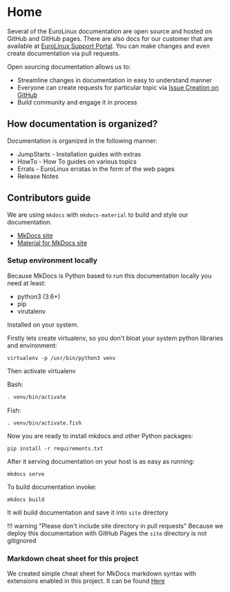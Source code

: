 # Home

Several of the EuroLinux documentation are open source and hosted on GitHub and
GitHub pages. There are also docs for our customer that are available at
[EuroLinux Support Portal](https://support.euro-linux.com). You can make changes and
even create documentation via pull requests.

Open sourcing documentation allows us to:

- Streamline changes in documentation in easy to understand manner
- Everyone can create requests for particular topic via [Issue Creation on
  GitHub](https://github.com/EuroLinux/eurolinux-open-docs/issues/new/choose)
- Build community and engage it in process

## How documentation is organized?

Documentation is organized in the following manner:

- JumpStarts - Installation guides with extras
- HowTo - How To guides on various topics
- Errats - EuroLinux erratas in the form of the web pages
- Release Notes 
 
## Contributors guide

We are using `mkdocs` with `mkdocs-material` to build and style our
documentation.

- [MkDocs site](https://mkdocs.readthedocs.io/en/stable/)
- [Material for MkDocs site](https://squidfunk.github.io/mkdocs-material/)


### Setup environment locally

Because MkDocs is Python based to run this documentation locally you need at
least:

- python3 (3.6+)
- pip
- virutalenv

Installed on your system.


Firstly lets create virtualenv, so you don't bloat your system python
libraries and environment:
```
virtualenv -p /usr/bin/python3 venv
```

Then activate virtualenv

Bash:
```bash
. venv/bin/activate
```

Fish:
```fish
. venv/bin/activate.fish
```

Now you are ready to install mkdocs and other Python packages:
```
pip install -r requirements.txt
```

After it serving documentation on your host is as easy as running:
```
mkdocs serve
```

To build documentation invoke:
```
mkdocs build
```

It will build documentation and save it into `site` directory

!!! warning "Please don't include site directory in pull requests"
    Because we deploy this documentation with GitHub Pages the `site` directory
    is not gitignored


### Markdown cheat sheet for this project
We created simple cheat sheet for MkDocs markdown syntax with extensions
enabled in this project. It can be found
[Here](HowTo/documentation-markdown.md)
